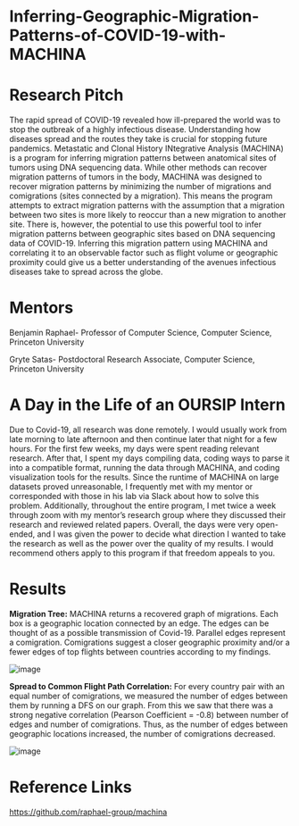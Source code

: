 # Inferring-Geographic-Migration-Patterns-of-COVID-19-with-MACHINA

# Research Pitch
The rapid spread of COVID-19 revealed how ill-prepared the world was to stop the outbreak of a highly infectious disease. Understanding how diseases spread and the routes they take is crucial for stopping future pandemics. Metastatic and Clonal History INtegrative Analysis (MACHINA) is a program for inferring migration patterns between anatomical sites of tumors using DNA sequencing data. While other methods can recover migration patterns of tumors in the body, MACHINA was designed to recover migration patterns by minimizing the number of migrations and comigrations (sites connected by a migration). This means the program attempts to extract migration patterns with the assumption that a migration between two sites is more likely to reoccur than a new migration to another site. There is, however, the potential to use this powerful tool to infer migration patterns between geographic sites based on DNA sequencing data of COVID-19. Inferring this migration pattern using MACHINA and correlating it to an observable factor such as flight volume or geographic proximity could give us a better understanding of the avenues infectious diseases take to spread across the globe.

# Mentors
Benjamin Raphael-  Professor of Computer Science, Computer Science, Princeton University

Gryte Satas- Postdoctoral Research Associate, Computer Science, Princeton University

# A Day in the Life of an OURSIP Intern
Due to Covid-19, all research was done remotely. I would usually work from late morning to late afternoon and then continue later that night for a few hours. For the first few weeks, my days were spent reading relevant research. After that, I spent my days compiling data, coding ways to parse it into a compatible format, running the data through MACHINA, and coding visualization tools for the results. Since the runtime of MACHINA on large datasets proved unreasonable, I frequently met with my mentor or corresponded with those in his lab via Slack about how to solve this problem. Additionally, throughout the entire program, I met twice a week through zoom with my mentor’s research group where they discussed their research and reviewed related papers. Overall, the days were very open-ended, and I was given the power to decide what direction I wanted to take the research as well as the power over the quality of my results. I would recommend others apply to this program if that freedom appeals to you.

# Results
**Migration Tree:**
MACHINA returns a recovered graph of migrations. Each box is a geographic location connected by an edge. The edges can be thought of as a possible transmission of Covid-19. Parallel edges represent a comigration. Comigrations suggest a closer geographic proximity and/or a fewer edges of top flights between countries according to my findings. 

![image](https://user-images.githubusercontent.com/61328005/96463315-99811c80-11f4-11eb-8d41-9afc9b5afdec.png)

**Spread to Common Flight Path Correlation:**
For every country pair with an equal number of comigrations, we measured the number of edges between them by running a DFS on our graph. From this we saw that there was a strong negative correlation (Pearson Coefficient = -0.8) between number of edges and number of comigrations. Thus, as the number of edges between geographic locations increased, the number of comigrations decreased.

![image](https://user-images.githubusercontent.com/61328005/96463379-a9006580-11f4-11eb-86c6-db63fd5cf81d.png)


# Reference Links
https://github.com/raphael-group/machina
